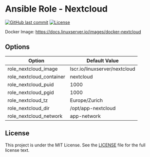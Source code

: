 # Ansible Role - Nextcloud

[![GitHub last commit](https://img.shields.io/github/last-commit/ursinn-ansible/role-nextcloud?logo=github&style=for-the-badge)](https://github.com/ursinn-ansible/role-nextcloud/commits)
[![License](https://img.shields.io/github/license/ursinn-ansible/role-nextcloud?style=for-the-badge)](https://github.com/ursinn-ansible/role-nextcloud/blob/main/LICENSE)

Docker Image: https://docs.linuxserver.io/images/docker-nextcloud

## Options

| Option | Default Value |
| ---- | ---- |
| role_nextcloud_image | lscr.io/linuxserver/nextcloud |
| role_nextcloud_container | nextcloud |
| role_nextcloud_puid | 1000 |
| role_nextcloud_pgid | 1000 |
| role_nextcloud_tz | Europe/Zurich |
| role_nextcloud_dir | /opt/app-nextcloud |
| role_nextcloud_network | app-network |

## License

This project is under the MIT License. See the [LICENSE](https://github.com/ursinn-ansible/role-nextcloud/blob/main/LICENSE) file for the full license text.
